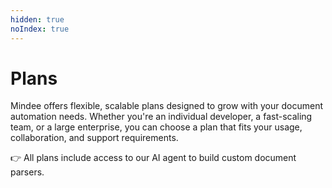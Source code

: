 ```yaml
---
hidden: true
noIndex: true
---
```


# Plans

Mindee offers flexible, scalable plans designed to grow with your document automation needs. Whether you're an individual developer, a fast-scaling team, or a large enterprise, you can choose a plan that fits your usage, collaboration, and support requirements.

👉 All plans include access to our AI agent to build custom document parsers.
